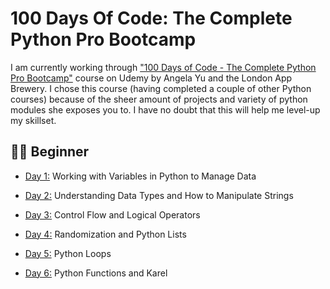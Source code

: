 # 100 Days Of Code: The Complete Python Pro Bootcamp

I am currently working through ["100 Days of Code - The Complete Python Pro Bootcamp"](https://www.udemy.com/course/100-days-of-code/) course on Udemy by Angela Yu and the London App Brewery.
I chose this course (having completed a couple of other Python courses) because of the sheer amount of projects and variety of python modules she exposes you to. I have no doubt that this will help me level-up my skillset.

## 👨‍🎓 Beginner

- [Day 1:](https://github.com/SunilParbhoo/100-Days-of-Code-Python/tree/main/day01) Working with Variables in Python to Manage Data

- [Day 2:](https://github.com/SunilParbhoo/100-Days-of-Code-Python/tree/main/day02) Understanding Data Types and How to Manipulate Strings

- [Day 3:](https://github.com/SunilParbhoo/100-Days-of-Code-Python/tree/main/day03)
  Control Flow and Logical Operators

- [Day 4:](https://github.com/SunilParbhoo/100-Days-of-Code-Python/tree/main/day04) Randomization and Python Lists

- [Day 5:](https://github.com/SunilParbhoo/100-Days-of-Code-Python/tree/main/day05) Python Loops

- [Day 6:](https://github.com/SunilParbhoo/100-Days-of-Code-Python/tree/main/day06) Python Functions and Karel
